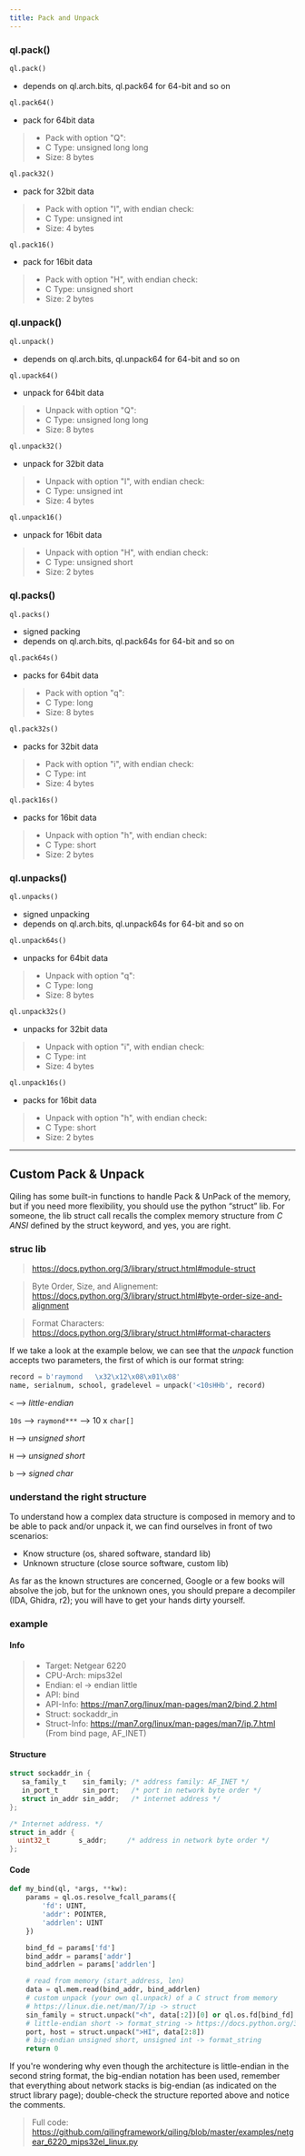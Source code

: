```yaml
---
title: Pack and Unpack
---
```

### ql.pack()
```python
ql.pack()
```
- depends on ql.arch.bits, ql.pack64 for 64-bit and so on

```python
ql.pack64()
```
- pack for 64bit data
> - Pack with option "Q":
> - C Type: unsigned long long 
> - Size: 8 bytes

```python
ql.pack32()
```
- pack for 32bit data
> - Pack with option "I", with endian check:
> - C Type: unsigned int 
> - Size: 4 bytes

```python
ql.pack16()
```
- pack for 16bit data
> - Pack with option "H", with endian check:
> - C Type: unsigned short 
> - Size: 2 bytes

### ql.unpack()
```python
ql.unpack()
```
- depends on ql.arch.bits, ql.unpack64 for 64-bit and so on 

```python
ql.upack64()
```
- unpack for 64bit data
> - Unpack with option "Q":
> - C Type: unsigned long long 
> - Size: 8 bytes

```python
ql.unpack32()
```
- unpack for 32bit data
> - Unpack with option "I", with endian check:
> - C Type: unsigned int 
> - Size: 4 bytes

```python
ql.unpack16()
```
- unpack for 16bit data
> - Unpack with option "H", with endian check:
> - C Type: unsigned short 
> - Size: 2 bytes

### ql.packs()
```python
ql.packs()
```
- signed packing
- depends on ql.arch.bits, ql.pack64s for 64-bit and so on 

```python
ql.pack64s()
```
- packs for 64bit data
> - Pack with option "q":
> - C Type: long 
> - Size: 8 bytes

```python
ql.pack32s()
```
- packs for 32bit data
> - Pack with option "i", with endian check:
> - C Type: int 
> - Size: 4 bytes

```python
ql.pack16s()
```
- packs for 16bit data
> - Unpack with option "h", with endian check:
> - C Type: short
> - Size: 2 bytes

### ql.unpacks()
```python
ql.unpacks()
```
- signed unpacking
- depends on ql.arch.bits, ql.unpack64s for 64-bit and so on 

```python
ql.unpack64s()
```
- unpacks for 64bit data
> - Unpack with option "q":
> - C Type: long 
> - Size: 8 bytes

```python
ql.unpack32s()
```
- unpacks for 32bit  data
> - Unpack with option "i", with endian check:
> - C Type: int 
> - Size: 4 bytes

```python
ql.unpack16s()
```
- packs for 16bit data
> - Unpack with option "h", with endian check:
> - C Type: short
> - Size: 2 bytes

--- 

## Custom Pack & Unpack
Qiling has some built-in functions to handle Pack & UnPack of the memory, but if you need more flexibility, you should
use the python “struct” lib.
For someone, the lib struct call recalls the complex memory structure from *C ANSI* defined by the struct keyword,
and yes, you are right.

### struc lib
> https://docs.python.org/3/library/struct.html#module-struct 

> Byte Order, Size, and Alignement: https://docs.python.org/3/library/struct.html#byte-order-size-and-alignment

> Format Characters: https://docs.python.org/3/library/struct.html#format-characters

If we take a look at the example below, we can see that the *unpack* function accepts two parameters, the first of which
is our format string:

```python
record = b'raymond   \x32\x12\x08\x01\x08'
name, serialnum, school, gradelevel = unpack('<10sHHb', record)
```
`<` -->  *little-endian*

`10s` --> `raymond***` --> 10 x `char[]`

`H` --> *unsigned short*

`H` --> *unsigned short*

`b` --> *signed char*

### understand the right structure
To understand how a complex data structure is composed in memory and to be able to pack and/or unpack it, we can find ourselves in front of two scenarios:
- Know structure (os, shared software, standard lib)
- Unknown structure (close source software, custom lib)

As far as the known structures are concerned, Google or a few books will absolve the job, but for the unknown ones,
you should prepare a decompiler (IDA, Ghidra, r2); you will have to get your hands dirty yourself.


### example
#### Info
> - Target: Netgear 6220
> - CPU-Arch: mips32el
> - Endian: el -> endian little
> - API: bind
> - API-Info: https://man7.org/linux/man-pages/man2/bind.2.html
> - Struct: sockaddr_in
> - Struct-Info: https://man7.org/linux/man-pages/man7/ip.7.html (From bind page, AF_INET)

#### Structure
```c
struct sockaddr_in {
   sa_family_t    sin_family; /* address family: AF_INET */
   in_port_t      sin_port;   /* port in network byte order */
   struct in_addr sin_addr;   /* internet address */
};

/* Internet address. */
struct in_addr {
  uint32_t       s_addr;     /* address in network byte order */
};
```

#### Code
```python
def my_bind(ql, *args, **kw):
    params = ql.os.resolve_fcall_params({
        'fd': UINT,
        'addr': POINTER,
        'addrlen': UINT
    })

    bind_fd = params['fd']
    bind_addr = params['addr']
    bind_addrlen = params['addrlen']

    # read from memory (start_address, len)
    data = ql.mem.read(bind_addr, bind_addrlen)
    # custom unpack (your own ql.unpack) of a C struct from memory
    # https://linux.die.net/man/7/ip -> struct
    sin_family = struct.unpack("<h", data[:2])[0] or ql.os.fd[bind_fd].family
    # little-endian short -> format_string -> https://docs.python.org/3/library/struct.html#format-strings
    port, host = struct.unpack(">HI", data[2:8])
    # big-endian unsigned short, unsigned int -> format_string
    return 0
```
If you're wondering why even though the architecture is little-endian in the second string format, the big-endian
notation has been used, remember that everything about network stacks is big-endian (as indicated on the struct library
page); double-check the structure reported above and notice the comments.

> Full code: https://github.com/qilingframework/qiling/blob/master/examples/netgear_6220_mips32el_linux.py
